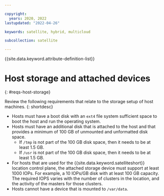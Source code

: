 ```yaml
---

copyright:
  years: 2020, 2022
lastupdated: "2022-04-26"

keywords: satellite, hybrid, multicloud

subcollection: satellite

---
```


{{site.data.keyword.attribute-definition-list}}


# Host storage and attached devices
{: #reqs-host-storage}

Review the following requirements that relate to the storage setup of host machines.
{: shortdesc}

- Hosts must have a boot disk with an `ext4` file system sufficient space to boot the host and run the operating system.
- Hosts must have an additional disk that is attached to the host and that provides a minimum of 100 GB of unmounted and unformatted disk space. 
    - If `/tmp` is not part of the 100 GB disk space, then it needs to be at least 1.5 GB.
    - If `/usr` is not part of the 100 GB disk space, then it needs to be at least 1.5 GB.
- For hosts that are used for the {{site.data.keyword.satelliteshort}} location control plane, the attached storage device must support at least 1000 IOPs. For example, a 10 IOPs/GB disk with at least 100 GB capacity. The required IOPS varies with the number of clusters in the location, and the activity of the masters for those clusters.
- Hosts cannot have a device that is mounted to `/var/data`.



